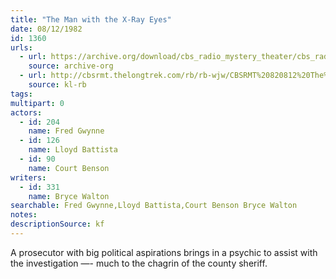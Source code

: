 ```yaml
---
title: "The Man with the X-Ray Eyes"
date: 08/12/1982
id: 1360
urls: 
  - url: https://archive.org/download/cbs_radio_mystery_theater/cbs_radio_mystery_theater-1351-1399.zip/cbs_radio_mystery_theater-1351-1399%2Fcbsrmt_1360_the_man_with_the_xray_eyes.mp3
    source: archive-org
  - url: http://cbsrmt.thelongtrek.com/rb/rb-wjw/CBSRMT%20820812%20The%20Man%20With%20the%20X-Ray%20Eyes_wjw%20levels_eq%20changes_buzz_bad.mp3
    source: kl-rb
tags: 
multipart: 0
actors:  
  - id: 204
    name: Fred Gwynne  
  - id: 126
    name: Lloyd Battista  
  - id: 90
    name: Court Benson
writers:  
  - id: 331
    name: Bryce Walton
searchable: Fred Gwynne,Lloyd Battista,Court Benson Bryce Walton
notes: 
descriptionSource: kf
---
```

A prosecutor with big political aspirations brings in a psychic to assist with the investigation —- much to the chagrin of the county sheriff.